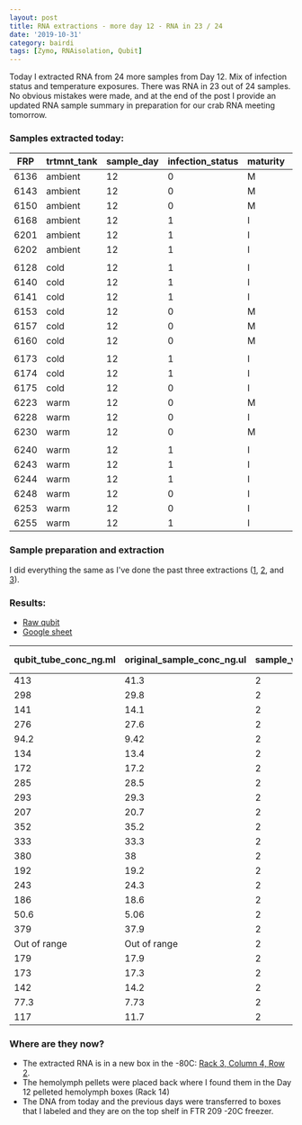 ```yaml
---
layout: post
title: RNA extractions - more day 12 - RNA in 23 / 24 
date: '2019-10-31'
category: bairdi
tags: [Zymo, RNAisolation, Qubit]
---
```

Today I extracted RNA from 24 more samples from Day 12. Mix of infection status and temperature exposures. There was RNA in 23 out of 24 samples. No obvious mistakes were made, and at the end of the post I provide an updated RNA sample summary in preparation for our crab RNA meeting tomorrow. 

### Samples extracted today: 

| FRP  | trtmnt_tank | sample_day | infection_status | maturity | tube_number |
|------|-------------|------------|------------------|----------|-------------|
| 6136 | ambient     | 12         | 0                | M        | 321         |
| 6143 | ambient     | 12         | 0                | M        | 343         |
| 6150 | ambient     | 12         | 0                | M        | 312         |
| 6168 | ambient     | 12         | 1                | I        | 357         |
| 6201 | ambient     | 12         | 1                | I        | 341         |
| 6202 | ambient     | 12         | 1                | I        | 337         |
|      |             |            |                  |          |             |
| 6128 | cold        | 12         | 1                | I        | 231         |
| 6140 | cold        | 12         | 1                | I        | 237         |
| 6141 | cold        | 12         | 1                | I        | 249         |
| 6153 | cold        | 12         | 0                | M        | 209         |
| 6157 | cold        | 12         | 0                | M        | 224         |
| 6160 | cold        | 12         | 0                | M        | 238         |
|      |             |            |                  |          |             |
| 6173 | cold        | 12         | 1                | I        | 210         |
| 6174 | cold        | 12         | 1                | I        | 233         |
| 6175 | cold        | 12         | 0                | I        | 246         |
| 6223 | warm        | 12         | 0                | M        | 270         |
| 6228 | warm        | 12         | 0                | I        | 290         |
| 6230 | warm        | 12         | 0                | M        | 292         |
|      |             |            |                  |          |             |
| 6240 | warm        | 12         | 1                | I        | 362         |
| 6243 | warm        | 12         | 1                | I        | 272         |
| 6244 | warm        | 12         | 1                | I        | 284         |
| 6248 | warm        | 12         | 0                | I        | 378         |
| 6253 | warm        | 12         | 0                | I        | 275         |
| 6255 | warm        | 12         | 1                | I        | 262         |

### Sample preparation and extraction
I did everything the same as I've done the past three extractions ([1](https://grace-ac.github.io/extract-RNA/), [2](https://grace-ac.github.io/second-batch-extracted-RNA-and-results/), and [3](https://grace-ac.github.io/day12-extractions/)).

### Results: 
- [Raw qubit](https://github.com/RobertsLab/project-crab/blob/master/data/Qubit_data/QubitData_2019-10-31_17-02-51.csv)    
- [Google sheet](https://docs.google.com/spreadsheets/d/1ODrvAZ7X7rLnkyErX84flRWsSgU8bHXThOKPhq-VBUg/edit?usp=sharing)     

| qubit_tube_conc_ng.ml | original_sample_conc_ng.ul | sample_vol_ul | dilution_factor | tube_number | extraction_method | ul_sample-used | elution_vol_ul | total-yield_ng |
|-----------------------|----------------------------|---------------|-----------------|-------------|-------------------|----------------|----------------|----------------|
| 413                   | 41.3                       | 2             | 100             | 262         | Zymo_microprep    | 35             | 15             | 536.9          |
| 298                   | 29.8                       | 2             | 100             | 275         | Zymo_microprep    | 35             | 15             | 387.4          |
| 141                   | 14.1                       | 2             | 100             | 378         | Zymo_microprep    | 35             | 15             | 183.3          |
| 276                   | 27.6                       | 2             | 100             | 284         | Zymo_microprep    | 35             | 15             | 358.8          |
| 94.2                  | 9.42                       | 2             | 100             | 272         | Zymo_microprep    | 35             | 15             | 122.46         |
| 134                   | 13.4                       | 2             | 100             | 362         | Zymo_microprep    | 35             | 15             | 174.2          |
| 172                   | 17.2                       | 2             | 100             | 292         | Zymo_microprep    | 35             | 15             | 223.6          |
| 285                   | 28.5                       | 2             | 100             | 290         | Zymo_microprep    | 35             | 15             | 370.5          |
| 293                   | 29.3                       | 2             | 100             | 270         | Zymo_microprep    | 35             | 15             | 380.9          |
| 207                   | 20.7                       | 2             | 100             | 246         | Zymo_microprep    | 35             | 15             | 269.1          |
| 352                   | 35.2                       | 2             | 100             | 233         | Zymo_microprep    | 35             | 15             | 457.6          |
| 333                   | 33.3                       | 2             | 100             | 210         | Zymo_microprep    | 35             | 15             | 432.9          |
| 380                   | 38                         | 2             | 100             | 238         | Zymo_microprep    | 35             | 15             | 494            |
| 192                   | 19.2                       | 2             | 100             | 224         | Zymo_microprep    | 35             | 15             | 249.6          |
| 243                   | 24.3                       | 2             | 100             | 209         | Zymo_microprep    | 35             | 15             | 315.9          |
| 186                   | 18.6                       | 2             | 100             | 249         | Zymo_microprep    | 35             | 15             | 241.8          |
| 50.6                  | 5.06                       | 2             | 100             | 237         | Zymo_microprep    | 35             | 15             | 65.78          |
| 379                   | 37.9                       | 2             | 100             | 231         | Zymo_microprep    | 35             | 15             | 492.7          |
| Out of range          | Out of range               | 2             | 100             | 337         | Zymo_microprep    | 35             | 15             | #VALUE!        |
| 179                   | 17.9                       | 2             | 100             | 341         | Zymo_microprep    | 35             | 15             | 232.7          |
| 173                   | 17.3                       | 2             | 100             | 357         | Zymo_microprep    | 35             | 15             | 224.9          |
| 142                   | 14.2                       | 2             | 100             | 312         | Zymo_microprep    | 35             | 15             | 184.6          |
| 77.3                  | 7.73                       | 2             | 100             | 343         | Zymo_microprep    | 35             | 15             | 100.49         |
| 117                   | 11.7                       | 2             | 100             | 321         | Zymo_microprep    | 35             | 15             | 152.1          |



### Where are they now?   
- The extracted RNA is in a new box in the -80C: [Rack 3, Column 4, Row 2](https://docs.google.com/spreadsheets/d/1Qsvz3QTURlPF_hX05BQxjom3484WuMfqQ1ILl9LEljU/edit#gid=2006985773).        
- The hemolymph pellets were placed back where I found them in the Day 12 pelleted hemolymph boxes (Rack 14)     
- The DNA from today and the previous days were transferred to boxes that I labeled and they are on the top shelf in FTR 209 -20C freezer. 
